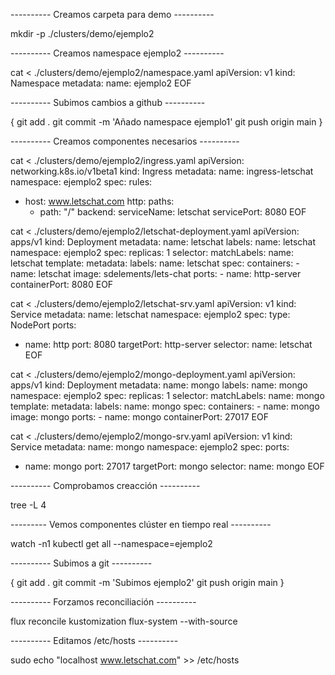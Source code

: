 ---------- Creamos carpeta para demo ----------

mkdir -p ./clusters/demo/ejemplo2

---------- Creamos namespace ejemplo2 ----------

cat <<EOF > ./clusters/demo/ejemplo2/namespace.yaml
apiVersion: v1
kind: Namespace
metadata:
  name: ejemplo2
EOF

---------- Subimos cambios a github ----------

{
  git add .
  git commit -m 'Añado namespace ejemplo1'
  git push origin main
}

---------- Creamos componentes necesarios ----------

cat <<EOF > ./clusters/demo/ejemplo2/ingress.yaml
apiVersion: networking.k8s.io/v1beta1
kind: Ingress
metadata:
  name: ingress-letschat
  namespace: ejemplo2
spec:
  rules:
  - host: www.letschat.com
    http:
      paths:
      - path: "/"
        backend:
          serviceName: letschat
          servicePort: 8080
EOF

cat <<EOF > ./clusters/demo/ejemplo2/letschat-deployment.yaml
apiVersion: apps/v1
kind: Deployment
metadata:
  name: letschat
  labels:
    name: letschat
  namespace: ejemplo2
spec:
  replicas: 1 
  selector:
    matchLabels:
      name: letschat
  template:
    metadata:
      labels:
        name: letschat
    spec:
      containers:
      - name: letschat
        image: sdelements/lets-chat
        ports:
          - name: http-server
            containerPort: 8080
EOF

cat <<EOF > ./clusters/demo/ejemplo2/letschat-srv.yaml
apiVersion: v1
kind: Service
metadata:
  name: letschat
  namespace: ejemplo2
spec:
  type: NodePort
  ports:
  - name: http
    port: 8080
    targetPort: http-server
  selector:
    name: letschat
EOF

cat <<EOF > ./clusters/demo/ejemplo2/mongo-deployment.yaml
apiVersion: apps/v1
kind: Deployment
metadata:
  name: mongo
  labels:
    name: mongo
  namespace: ejemplo2
spec:
  replicas: 1
  selector:
    matchLabels:
      name: mongo
  template:
    metadata:
      labels:
        name: mongo
    spec:
      containers:
      - name: mongo
        image: mongo
        ports:
          - name: mongo
            containerPort: 27017
EOF

cat <<EOF > ./clusters/demo/ejemplo2/mongo-srv.yaml
apiVersion: v1
kind: Service
metadata:
  name: mongo
  namespace: ejemplo2
spec:
  ports:
  - name: mongo
    port: 27017
    targetPort: mongo
  selector:
    name: mongo
EOF

---------- Comprobamos creacción ----------

tree -L 4

--------- Vemos componentes clúster en tiempo real ----------

watch -n1 kubectl get all --namespace=ejemplo2

---------- Subimos a git ----------

{
  git add .
  git commit -m 'Subimos ejemplo2'
  git push origin main
}

---------- Forzamos reconciliación ----------

flux reconcile kustomization flux-system --with-source

---------- Editamos /etc/hosts ----------

sudo echo "localhost www.letschat.com" >> /etc/hosts

